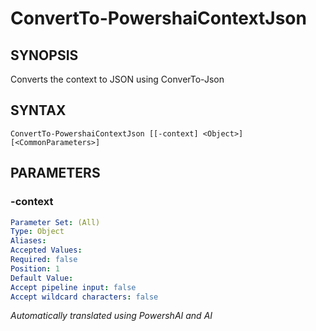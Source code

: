﻿---
external help file: powershai-help.xml
schema: 2.0.0
powershai: true
---

# ConvertTo-PowershaiContextJson

## SYNOPSIS <!--!= @#Synop !-->
Converts the context to JSON using ConverTo-Json

## SYNTAX <!--!= @#Syntax !-->

```
ConvertTo-PowershaiContextJson [[-context] <Object>] [<CommonParameters>]
```

## PARAMETERS <!--!= @#Params !-->

### -context

```yml
Parameter Set: (All)
Type: Object
Aliases: 
Accepted Values: 
Required: false
Position: 1
Default Value: 
Accept pipeline input: false
Accept wildcard characters: false
```



<!--PowershaiAiDocBlockStart-->
_Automatically translated using PowershAI and AI_
<!--PowershaiAiDocBlockEnd-->
